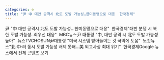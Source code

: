 ```yaml
---
categories: e
title: "尹 中 대만 공격시 北도 도발 가능성…한미동맹으로 대응  한국경제"
---
```

尹 "中 대만 공격시 北도 도발 가능성…한미동맹으로 대응"&nbsp;&nbsp;한국경제"대만 분쟁 시 북한 도발 가능성‥최우선 대응"&nbsp;&nbsp;MBC뉴스尹 대통령 "中, 대만 공격 시 北도 도발 가능성 높아"&nbsp;&nbsp;뉴스TVCHOSUN尹대통령 "미국 시스템 받아들이는 것 국익에 도움"&nbsp;&nbsp;노컷뉴스"北·中·러 동시 도발 가능성 배제 못해…美 외교사상 최대 위기"&nbsp;&nbsp;한국경제Google 뉴스에서 전체 콘텐츠 보기